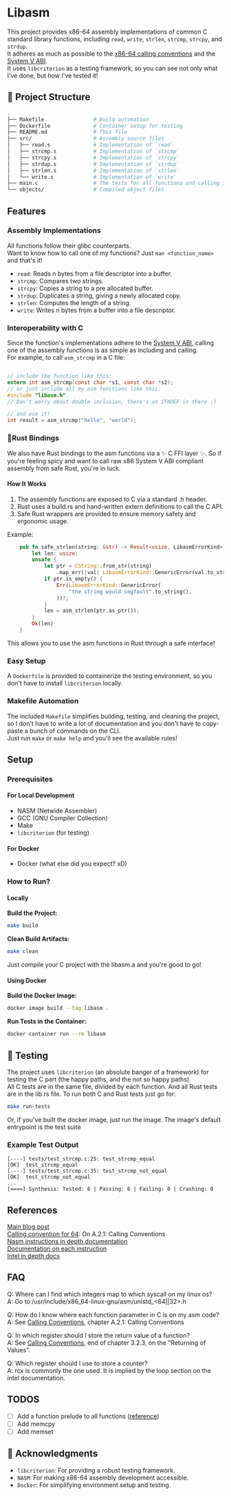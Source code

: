 
# Libasm

This project provides x86-64 assembly implementations of common C standard
library functions, including `read`, `write`, `strlen`, `strcmp`, `strcpy`, and `strdup`.\
It adheres as much as possible to the [x86-64 calling conventions](https://www.intel.com/content/www/us/en/developer/articles/technical/intel-sdm.html)
and the [System V ABI](https://www.uclibc.org/docs/psABI-x86_64.pdf).\
It uses `libcriterion` as a testing framework, so you can see not only
what I've done, but how I've tested it!

## 📂 Project Structure

```sh
.
├── Makefile                # Build automation
├── Dockerfile              # Container setup for testing
├── README.md               # This file
├── src/                    # Assembly source files
│   ├── read.s              # Implementation of `read`
│   ├── strcmp.s            # Implementation of `strcmp`
│   ├── strcpy.s            # Implementation of `strcpy`
│   ├── strdup.s            # Implementation of `strdup`
│   ├── strlen.s            # Implementation of `strlen`
│   └── write.s             # Implementation of `write`
├── main.c                  # The tests for all functions and calling in C.
└── objects/                # Compiled object files
```

## Features

### Assembly Implementations

All functions follow their glibc counterparts.\
Want to know how to call one of my functions?
Just `man <function_name>` and that's it!

- `read`: Reads n bytes from a file descriptor into a buffer.
- `strcmp`: Compares two strings.
- `strcpy`: Copies a string to a pre allocated buffer.
- `strdup`: Duplicates a string, giving a newly allocated copy.
- `strlen`: Computes the length of a string.
- `write`: Writes n bytes from a buffer into a file descriptor.

### Interoperability with C

Since the function's implementations adhere to
the [System V ABI](https://www.uclibc.org/docs/psABI-x86_64.pdf), calling one of
the assembly functions is as simple as including and calling.\
For example, to call `asm_strcmp` in a C file:

```c

// include the function like this:
extern int asm_strcmp(const char *s1, const char *s2);
// or just include all my asm functions like this:
#include "libasm.h"
// Don't worry about double inclusion, there's an IFNDEF in there ;)

// and use it!
int result = asm_strcmp("hello", "world");
```

### 🦀Rust Bindings

We also have Rust bindings to the asm functions via a ✨ C FFI layer ✨.
So if you're feeling spicy and want to call raw x86 System V ABI compliant assembly from safe Rust, you're in luck.

#### How It Works
1. The assembly functions are exposed to C via a standard .h header.
2. Rust uses a build.rs and hand-written extern definitions to call the C API.
3. Safe Rust wrappers are provided to ensure memory safety and ergonomic usage.

Example:

```rust
    pub fn safe_strlen(string: &str) -> Result<usize, LibasmErrorKind> {
        let len: usize;
        unsafe {
            let ptr = CString::from_str(string)
                .map_err(|val| LibasmErrorKind::GenericError(val.to_string()))?;
            if ptr.is_empty() {
                Err(LibasmErrorKind::GenericError(
                    "the string would segfault".to_string(),
                ))?;
            }
            len = asm_strlen(ptr.as_ptr());
        }
        Ok(len)
    }
```
This allows you to use the asm functions in Rust through a safe interface!

### Easy Setup

A `Dockerfile` is provided to containerize the testing environment,
so you don't have to install `libcriterion` locally.

### Makefile Automation

The included `Makefile` simplifies building, testing, and cleaning the project,
so I don't have to write a lot of documentation and you don't have to copy-paste
a bunch of commands on the CLI.\
Just run `make` or `make help` and you'll see the available rules!

## Setup

### Prerequisites

#### For Local Development

- NASM (Netwide Assembler)
- GCC (GNU Compiler Collection)
- Make
- `libcriterion` (for testing)

#### For Docker

- Docker (what else did you expect? xD)

### How to Run?

#### Locally

**Build the Project:**

```bash
make build
```

**Clean Build Artifacts:**

```bash
make clean
```

Just compile your C project with the libasm.a and you're good to go!

#### Using Docker

**Build the Docker Image:**

```bash
docker image build --tag libasm .
```

**Run Tests in the Container:**

```bash
docker container run --rm libasm
```

## 🧪 Testing

The project uses `libcriterion` (an absolute banger of a framework) for testing the C part (the happy paths, and the not so happy paths).\
All C tests are in the same file, divided by each function. And all Rust tests are in the lib.rs file.
To run both C and Rust tests just go for:

```bash
make run-tests
```

Or, if you've built the docker image, just run the image.
The image's default entrypoint is the test suite

### Example Test Output

```shell
[----] tests/test_strcmp.c:25: test_strcmp_equal
[OK]  test_strcmp_equal
[----] tests/test_strcmp.c:35: test_strcmp_not_equal
[OK]  test_strcmp_not_equal
...
[====] Synthesis: Tested: 6 | Passing: 6 | Failing: 0 | Crashing: 0
```

## References

[Main blog post](https://blog.rchapman.org/posts/Linux_System_Call_Table_for_x86_64/)\
[Calling convention for 64](https://www.uclibc.org/docs/psABI-x86_64.pdf):
On A.2.1: Calling Conventions\
[Nasm instructions in depth documentation](https://nasm.us/doc/)\
[Documentation on each instruction](https://www.felixcloutier.com/x86/)\
[Intel in depth docs](https://www.intel.com/content/www/us/en/developer/articles/technical/intel-sdm.html)

## FAQ

Q: Where can I find which integers map to which syscall on my linux os?\
A: Go to /usr/include/x86_64-linux-gnu/asm/unistd_<64||32>.h

Q: How do I know where each function parameter in C is on my asm code?\
A: See [Calling Conventions](https://www.uclibc.org/docs/psABI-x86_64.pdf),
chapter A.2.1: Calling Conventions

Q: In which register should I store the return value of a function?\
A: See [Calling Conventions](https://www.uclibc.org/docs/psABI-x86_64.pdf),
end of chapter 3.2.3, on the "Returning of Values".

Q: Which register should I use to store a counter?\
A: rcx is commonly the one used. It is implied by the loop section on the intel
documentation.

## TODOS

- [ ] Add a function prelude to all functions ([reference](https://www.youtube.com/watch?v=U9HXtrDwxVM))
- [ ] Add memcpy
- [ ] Add memset

## 🙏 Acknowledgments

- `libcriterion`: For providing a robust testing framework.
- `NASM`: For making x86-64 assembly development accessible.
- `Docker`: For simplifying environment setup and testing.
